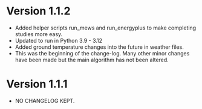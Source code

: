 

# Version 1.1.2

- Added helper scripts run_mews and run_energyplus to make completing studies more easy.
- Updated to run in Python 3.9 - 3.12
- Added ground temperature changes into the future in weather files.
- This was the beginning of the change-log. Many other minor changes have been made
  but the main algorithm has not been altered.

# Version 1.1.1

- NO CHANGELOG KEPT.